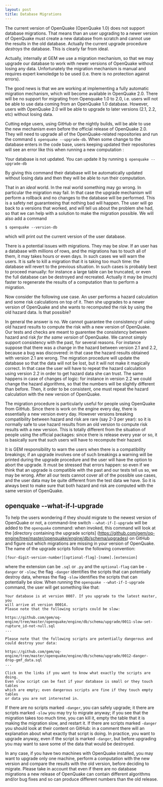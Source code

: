 ```yaml
---
layout: post
title: Database Migrations
---
```


The current version of OpenQuake (OpenQuake 1.0) does not support database
migrations. That means than an user upgrading to a newer version of OpenQuake
must create a new database from scratch and cannot use the results in the
old database. Actually the current upgrade procedure *destroys* the
database. This is clearly far from ideal.

Actually, internally at GEM we use a migration mechanism, so that
we may upgrade our database to work with newer versions of OpenQuake
without losing any data. Unfortunately the migration mechanism
is manual and requires expert kwnoledge to be used (i.e. there is
no protection against errors).

The good news is that we are working at implementing a fully automatic
migration mechanism, which will become available in OpenQuake 2.0.
There will be no support for migrating from Openquake 1.0 to 2.0, i.e.
users will not be able to use data coming from an OpenQuake 1.0
database. However, users with OpenQuake 2.0 will be able to upgrade to
later versions (2.1, 2.2, etc) without losing data.

Cutting edge users, using GitHub or the nightly builds, will be able
to use the new mechanism even before the official release of OpenQuake
2.0. They will need to upgrade all of the OpenQuake-related
repositories and run the command `$ openquake --upgrade-db`.
When some change to the database enters in the code base,
users keeping updated their repositories will see an error like this
when running a new computation :

  Your database is not updated. You can update it by running
  `$ openquake --upgrade-db`

By giving this command their database will be automatically updated
without losing data and then they will be able to run their computation.

That in an *ideal* world. In the real world something may go wrong.
In particular the migration may fail. In that case the upgrade mechanism
will perform a rollback and no changes to the database will be performed.
This is a safety net guaranteeing that nothing bad will happen.
The user will go back to a versions that worked, and will tell
us about the problem she had, so that we can help with a solution
to make the migration possible. We will also add a command

  `$ openquake --version-db`

which will print out the current version of the user database.

There is a potential issues with migrations. They may be *slow*. If an
user has a database with millions of rows, and the migrations has to
touch all of them, it may takes hours or even days. In such cases we
will warn the users. It is safe to kill a migration that it is taking
too much time: the database will revert to the previous situation. In
such cases is probably best to proceed manually: for instance a large
table can be truncated, or even the full database can be destroyed and
recreated. Actually it may be (much) faster to regenerate the results
of a computation than to perform a migration.

Now consider the following use case. An user performs a hazard
calculation and some risk calculations on top of it. Then she upgrades
to a newer version of OpenQuake and she wants to recomputed the risk
by using the old hazard data. Is that possible?

In general the answer is no. We cannot guarantee the consistency of using
old hazard results to compute the risk with a new version of OpenQuake.
Our tests and checks are meant to guarentee the consistency between
hazard and risk *for the same version* of OpenQuake. We cannot simply
support consistency with the past, for several reasons. For instance
suppose that there was a change in the hazard between version 2.1 and 2.2,
because a bug was discovered: in that case the hazard results obtained
with version 2.1 are wrong. The migration procedure will update the database
so that the data will not be lost, but it will not make it magically
correct. In that case the user will have to repeat the hazard calculation
using version 2.2 in order to get hazard data she can trust.
The same happens in case of changes of logic: for instance in version 2.2
we could change the hazard algorithms, so that the numbers will be slightly
different than before. Then, it order to be consistent, one must
repeat the hazard calculation with the new version of OpenQuake.

The migration procedure is particularly useful for people using
OpenQuake from GitHub. Since there is work on the engine every day,
there is essentially a new version every day. However versions
breaking compatibility between hazard and risk are rare (say 2-3 per
year): so it is normally safe to use hazard results from an old
version to compute risk results with a new version. This is totally
different from the situation of people using the official packages:
since there is release every year or so, it is basically sure that
such users will have to recompute their hazard.

It is GEM responsibility to warn the users when there is a
compatibility breakings; if an upgrade involves one of such breakings a
warning will be printed during the upgrade procedure and the user will
have the option to abort the upgrade. It must be stressed that errors
happen: so even if we think that an upgrade is compatible with the
past and our tests tell us so, we may be wrong. After all our tests
cannot cover all of the possible use cases, and the user data may be
quite different from the test data we have.  So it is always best to
make sure that both hazard and risk are computed with the same version
of OpenQuake.

openquake --what-if-I-upgrade
---------------------------------------

To help the users wondering if they should migrate to the newest version
of OpenQuake or not, a command-line switch ``--what-if-I-upgrade``
will be added to the ``openquake`` command: when invoked, this
command will look at the [directory containing the upgrade scripts]
(https://github.com/gem/oq-engine/tree/master/openquake/engine/db/schema/upgrades) on GitHub and figure out which migrations are missing in your version
of OpenQuake. The name of the upgrade scripts follow the following
convention:

`[four-digit-version-number][optional-flag]-[name].[extension]`

where the extension can be `.sql` or `.py` and the `optional-flag` can
be `-danger` or `-slow`; the flag `-danger` identifies the
scripts that can potentially destroy data, whereas the flag `-slow`
identifies the scripts that can potentially be slow. When running
the `openquake --what-if-I-upgrade` command, the user will get
something like that:

```
Your database is at version 0007. If you upgrade to the latest master, you
will arrive at version 00014.
Please note that the following scripts could be slow:

https://github.com/gem/oq-engine/tree/master/openquake/engine/db/schema/upgrade/0011-slow-set-rupture_id-not-null.sql
...

Please note that the following scripts are potentially dangerous and could destroy your data:

https://github.com/gem/oq-engine/tree/master/openquake/engine/db/schema/upgrade/0012-danger-drop-gmf_data.sql
...

Click on the links if you want to know what exactly the scripts are doing.
Even slow script can be fast if your database is small or they touch tables
which are empty; even dangerous scripts are fine if they touch empty tables
or data you are not interested in.
```

If there are no scripts marked `-danger`, you can safely upgrade; it there
are scripts marked `-slow` you may try to migrate anyway; if you see that
the migration takes too much time, you can kill it, empty the table
that it is making the migration slow, and restart it. If there are scripts
marked `-danger` you should look at their content on GitHub: in a
comment there will an explanation about what exactly that script is doing.
In practice, you want to upgrade anyway, even if the script is marked
`-danger`, but before upgrading you may want to save some of the data
that would be destroyed.

In any case, if you have two machines with OpenQuake
installed, you may want to upgrade only one machine, perform a
computation with the new version and compare the results with the
old version, before deciding to migrate. Please take in account
that even if there are no database migrations a new release of
OpenQuake can contain different algorithms and/or bug fixes
and so can produce different numbers than the old release.
